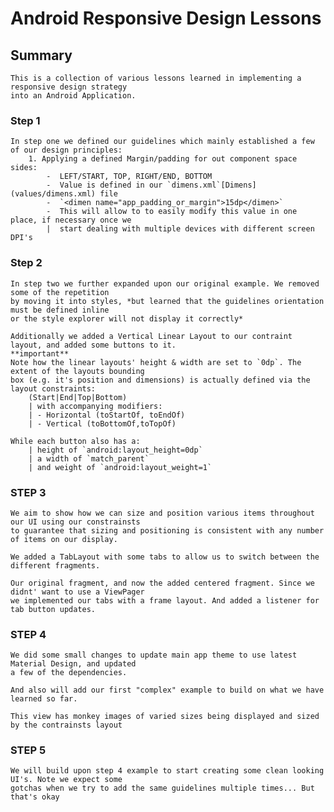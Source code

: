 # Android Responsive Design Lessons

## Summary
    This is a collection of various lessons learned in implementing a responsive design strategy
    into an Android Application.
    
### Step 1
    In step one we defined our guidelines which mainly established a few of our design principles:
        1. Applying a defined Margin/padding for out component space sides:
            -  LEFT/START, TOP, RIGHT/END, BOTTOM
            -  Value is defined in our `dimens.xml`[Dimens](values/dimens.xml) file
            -  `<dimen name="app_padding_or_margin">15dp</dimen>`
            -  This will allow to to easily modify this value in one place, if necessary once we 
            |  start dealing with multiple devices with different screen DPI's
            
### Step 2
    In step two we further expanded upon our original example. We removed some of the repetition
    by moving it into styles, *but learned that the guidelines orientation must be defined inline
    or the style explorer will not display it correctly* 
    
    Additionally we added a Vertical Linear Layout to our contraint layout, and added some buttons to it.
    **important**
    Note how the linear layouts' height & width are set to `0dp`. The extent of the layouts bounding
    box (e.g. it's position and dimensions) is actually defined via the layout constraints: 
        (Start|End|Top|Bottom)
        | with accompanying modifiers: 
        | - Horizontal (toStartOf, toEndOf)
        | - Vertical (toBottomOf,toTopOf)
    
    While each button also has a: 
        | height of `android:layout_height=0dp` 
        | a width of `match_parent` 
        | and weight of `android:layout_weight=1`
        
### STEP 3
    We aim to show how we can size and position various items throughout our UI using our constrainsts
    to guarantee that sizing and positioning is consistent with any number of items on our display.
    
    We added a TabLayout with some tabs to allow us to switch between the different fragments. 
    
    Our original fragment, and now the added centered fragment. Since we didnt' want to use a ViewPager
    we implemented our tabs with a frame layout. And added a listener for tab button updates.
    
### STEP 4
    We did some small changes to update main app theme to use latest Material Design, and updated
    a few of the dependencies.
    
    And also will add our first "complex" example to build on what we have learned so far. 
    
    This view has monkey images of varied sizes being displayed and sized by the contrainsts layout
    
### STEP 5
    We will build upon step 4 example to start creating some clean looking UI's. Note we expect some
    gotchas when we try to add the same guidelines multiple times... But that's okay